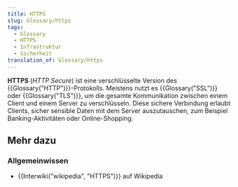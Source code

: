 ```yaml
---
title: HTTPS
slug: Glossary/https
tags:
  - Glossary
  - HTTPS
  - Infrastruktur
  - Sicherheit
translation_of: Glossary/https
---
```

**HTTPS** (_HTTP Secure_) ist eine verschlüsselte Version des {{Glossary("HTTP")}}-Protokolls. Meistens nutzt es {{Glossary("SSL")}} oder {{Glossary("TLS")}}, um die gesamte Kommunikation zwischen einem Client und einem Server zu verschlüsseln. Diese sichere Verbindung erlaubt Clients, sicher sensible Daten mit dem Server auszutauschen, zum Beispiel Banking-Aktivitäten oder Online-Shopping.

## Mehr dazu

### Allgemeinwissen

- {{Interwiki("wikipedia", "HTTPS")}} auf Wikipedia
